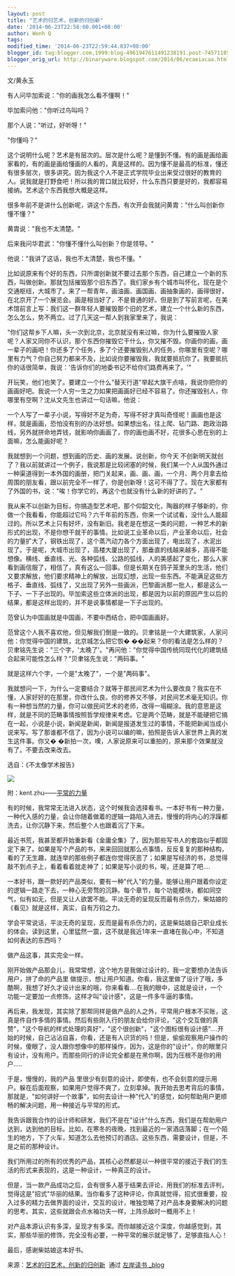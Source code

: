 ```yaml
---
layout: post
title: "艺术的归艺术，创新的归创新"
date: '2014-06-23T22:58:00.001+08:00'
author: Wenh Q
tags:
modified_time: '2014-06-23T22:59:44.837+08:00'
blogger_id: tag:blogger.com,1999:blog-4961947611491238191.post-7457118534851819820
blogger_orig_url: http://binaryware.blogspot.com/2014/06/ecaeiacaa.html
---
```


文/黄永玉



有人问毕加索说："你的画我怎么看不懂啊！"



毕加索问他："你听过鸟叫吗？



那个人说："听过，好听呀！"



"你懂吗？"



这个说明什么呢？艺术是有层次的。层次是什么呢？是懂到不懂。有的画是画给画家看的，有的画是画给懂画的人看的，真是这样的。因为懂不是最高的标准，懂还有很多层次，很多讲究。因为我这个人不是正式学院毕业出来受过很好的教育的人。说我就是打野食吧！所以我的胃口就比较好，什么东西只要是好的，我都容易接纳。艺术这个东西我想大概是这样。



很多年前不是讲什么创新呢，讲这个东西，有次开会我就问黄胄："什么叫创新你懂不懂？"



黄胄说："我也不太清楚。"



后来我问华君武："你懂不懂什么叫创新？你是领导。"



他说："我讲了这话，我也不太清楚，我也不懂。"



比如说原来有个好的东西，只所谓创新就不要过去那个东西，自己建立一个新的东西，叫做创新。那就包括摧毁那个旧东西了。我们家乡有个城市叫怀化，现在是个交通枢纽，大城市了。来了一帮青年，画油画、画国画、画抽象画的，画得很好，在北京开了一个展览会。画是相当好了，不是普通的好。但是到了写前言呢，在美术馆前言上写：我们这一群年轻人要摧毁那个旧的艺术，建立一个什么新的东西，怎么怎么，势不两立。过了几天这一帮人到我家里来了，我说：



"你们这帮乡下人嘛，头一次到北京，北京就没有来过嘛，你为什么要摧毁人家呢？人家又同你不认识，那个东西你摧毁它干什么，你又摧不毁。你画你的画，画一辈子的画吧！你还多了个任务，多了个还要摧毁别人的任务，你哪里有空呢？哪里有力气？你自己努力都来不及，比如说你要摧毁我，我就要抵抗你了。我要抵抗你的话很简单，我说：'告诉你们的地委书记不给你们路费再来了。'"



开玩笑，他们也笑了。要建立一个什么"替天行道"举起大旗干点啥，我说你把你的画画好吧。我说一个人穷一生之力如果把画画好已经不容易了。你还摧毁别人，你哪里有空啊？沈从文先生也讲过一句话嘛，他说：



一个人写了一辈子小说，写得好不足为奇，写得不好才真叫奇怪呢！画画也是这样，就是画画，恐怕没有别的办法好想。如果想出名，往上爬、钻门路、跑政治路线，另外就拼命地弄钱，就影响你画画了，你的画也画不好，花很多心思在别的上面嘛，怎么能画好呢？



我就想到一个问题，想到画的历史、画的发展。说创新，你今天
不创新明天就创了？我以前就讲过一个例子，我说那是比较闭塞的时候，我们某一个人从国外通过一种渠道得到一本外国的画册，把门关起来，画、画、画，一个月、两个月拿去给周围的朋友看，跟以前完全不一样了，你是创新呀！这可不得了了。现在大家都有了外国的书，说："唉！你学它的，再这个也就没有什么新的好讲的了。"



我从来不以创新为目标，你搞造型艺术吧，那个仰韶文化，陶器的样子够新的，你做一个我看看，你能超过它吗？六千年前的东西，你来一个试试看，没什么人能超过的。所以艺术上只有好坏，没有新旧。我老是在想这一类的问题，一种艺术的新形式的出现，不是你想干就干的事情。比如说工业革命以后，产业革命以后，社会的力量扩大了，钢铁出现了，这个蒸汽动力各个方面出现了，电出现了，水泥出
现了。于是呢，大城市出现了，高楼大厦出现了，那垂直的线越来越多，高得不能想像。横线、垂直线、光、各种弧线、公路的弧线，人的美感起了变化，那么人家看到画信服了，相信了，真有这么一回事。但是长期关在鸽子笼里头的生活，他们又要求解放，他们要求精神上的解放，出现幻想，出现一些东西。不能满足这些方格子、垂直线、弧线了，又出现了另外一些画派，巴黎画派那一批人，都是这么一下子、一下子出现的。毕加索这些立体派的出现，都是因为以前的原因产生以后的结果，都是这样出现的，并不是说事情都是一下子出现的。



范曾认为中国画就是中国画，不要中西结合，把中国画画好。



范曾这个人我不喜欢他，但见解我们倒是一致的。贝聿铭是一个大建筑家，人家问他：你觉得中国的建筑，北京城怎么把它恢�
��起来？你的看法是怎么样的？贝聿铭先生说："三个字，'太晚了'。"再问他："你觉得中国传统同现代化的建筑结合起来可能性怎么样？"贝聿铭先生说："两码事。"



就是这样六个字，一个是"太晚了"，一个是"两码事"。



我就想问一下，为什么一定要结合？就等于那民间艺术为什么要改良？我实在不懂，人家好好的在那里，你改什么良。你的修养又不够，对民间艺术毫无知识。你有一种想当然的力量，你可以做民间艺术的老师，改得一塌糊涂。我的意思是这样，就是不同的范畴事情按照哲学规律来考虑。它是两个范畴，就是不能硬把它搞在一起，小说是小说，新闻是新闻，新闻是报道发生过的事情，不能把新闻当成小说来写。写了那谁都不信了，因为小说可以编的嘛，拍照是告诉人家世界上真的发生这件事。你又�
�新拍一次，噢，人家说原来可以重拍的，原来那个效果就没有了。不要去改来改去。



选自：《不太像学术报告》



![](https://images-blogger-opensocial.googleusercontent.com/gadgets/proxy?url=http%3A%2F%2Fzreading-img.qiniudn.com%2Fyscx.jpg&container=blogger&gadget=a&rewriteMime=image%2F*)



附：kent.zhu——[平常的力量](http://www.ikent.me/blog/4208)





有的时候，我常常无法进入状态，这个时候我会选择看书。一本好书有一种力量，一种代入感的力量，会让你随着做着的逻辑一路陷入进去，慢慢的将内心的浮躁都洗去，让你沉静下来，然后整个人也跟着沉了下来。



最近书荒，我甚至都开始重新看《金庸全集》了，因为那些写书人的套路似乎都固定下来了。如果是写个产品的书，来来回回就那么点事情，反反复复的那种结构，看的了无生趣，就连举的那些例子都连你觉得厌恶了；如果是写经济的书，总觉得敲不到点子上，看着看着就走神了；如果是写小说的书，唉，还是算了吧….



一本好书，跟一款好的产品类似，要有一种"代入"的力量。能够让用户跟着你设定的逻辑一路走下去，一种心无旁骛的沉静。每个章节，每个功能模块，都如同空气，似有如无，但是又让人欲罢不能。平淡无奇的呈现反而最有杀伤力，柴姑娘的《看见》就是这样，真实，自有万钧之力。



学会平常说话，平淡无奇的呈现，反而是最有杀伤力的，这是柴姑娘自己职业成长的体会。读到这里，心里猛然一震，这不就是我近1年来一直堵在我心中，不知道如何表达的东西吗？



做产品这事，其实完全一样。



刚开始做产品那会儿，我常常想，这个地方是我做过设计的，我一定要想办法告诉用户，拼了命的产品里
做提示，想让用户知道。你看，我这里做了设计了哦，多酷啊，我想了好久才设计出来的哦，你来看看….在我的眼中，这就是设计，一个功能一定要加一点修饰，这样才叫"设计感"，这是一件多牛逼的事情。



再后来，我发现，其实除了那帮同样是做产品的人之外，平常用户根本不买账，这真是件自作多情的事情。然后有些刚入行的朋友会给你评论，"这个交互做的真赞"，"这个导航的样式处理的真好"，"这个很创新"，"这个图标很有设计感"….开始的时候，自己沾沾自喜，你看，还是有人识货的吗！但是，偷偷观察用户操作的时候，傻眼了，没人跟你想像中的那样操作，因为，这是你的"设计"，你的眼里只有设计，没有用户。而那些同行的评论完全都是在黑你啊，因为压根不是你的用户…..



于是，慢慢的，我的产品
里很少有刻意的设计，即使有，也不会刻意的提示用户。躲在后面观察，如果用户觉得不爽了，立刻拿掉。我开始去思考背后的事情，那就是，"如何讲好一个故事"，如何去设计一种"代入"的感觉，如何帮助用户更顺畅的解决问题，用一种接近与平常的形式。



我告诉跟我合作的设计师和研发，我们不是在"设计"什么东西，我们是在帮助用户达到，达到他的目标。比如，在寒冬的夜晚，找到最近的一家酒店落脚；在一个陌生的地方，下了火车，知道怎么去他预订的酒店。这些东西，需要设计，但是，不是之前的那种设计。



我们所用过的所有的优秀的产品，其核心必然都是以一种很平常的接近于我们的生活的形式来表现的，这是一种设计，一种真正的设计。



但是，当一款产品成功之后，会有很多人基于结果去评论，用我们的标准去评判，觉得这是"招式"华丽的结果。当你看多了这种评论，你真就觉得，招式很重要，投入过多的精力去做界面的设计，交互的设计，唯独忽略了对产品本身要解决的问题的思考。其实，这些就跟会点水袖功夫一样，上阵杀敌时一概用不上！



对产品本源认识有多深，呈现才有多深。而你越接近这个深度，你越感觉到，其实，那些华丽的修饰，完全没有必要，一种平常的展示就足够了，足够直指人心！



最后，感谢柴姑娘这本好书。



来源：[艺术的归艺术，创新的归创新](http://zreading.cn.feedsportal.com/c/35042/f/647833/s/3b97c87b/sc/38/l/0L0Szreading0Bcn0Carchives0C44180Bhtml/story01.htm)  通过 [左岸读书
_blog](http://www.zreading.cn/)
